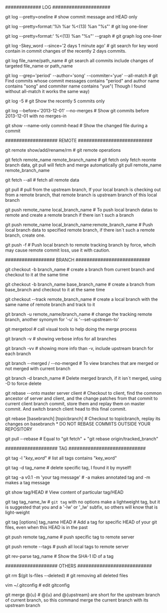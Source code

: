 #############           LOG         #####################

git log --pretty=oneline                                        # show commit message and HEAD only

git log --pretty=format:'%h  %ar %<(13) %an "%s"'               # git log one-liner

git log --pretty=format:' %<(13) %an "%s"' --graph              # git graph log one-liner

git log -Skey_word --since='2 days 1 minute ago'                # git search for key word contain in commit changes of the recently 2 days commits.

git log file_name/path_name                                     # git search all commits include changes of targeted file_name or path_name

git log --grep='period' --author='song' --commiter='yue' --all-match             # git Find commits whose commit messages contains "period" and author name contains "song" and commiter name contains "yue"( Though I found without all-match it works the same way)

git log -5                                                      # git Show the recently 5 commits only

git log --before='2013-12-01' --no-merges                       # Show git commits before 2013-12-01 with no merges-in

git show --name-only commit-head                                # Show the changed file during a commit


###################         REMOTE          ###########################

git remote show/add/rename/rm                                   # git remote operations

git fetch remote_name remote_branch_name                        # git fetch only fetch reomte branch data, git pull will fetch and merge automatically
git pull  remote_name remote_branch_name

git fetch --all                                                 #  fetch all remote data

git pull                                                        # pull from the upstream branch, If your local branch is checking out from a remote branch, that remote branch is upstream branch of this local branch

git push remote_name  local_branch_name                         # To push local branch datas to remote and create a remote branch if there isn`t such a branch

git push remote_name local_branch_name:remote_branch_name       # Push local branch data to specified remote branch, if there isn`t such a remote branch, create one.

git push -f                                                     # Push local branch to remote tracking branch by force, whcih may cause remote commit loss, use it with caution.

##################          BRANCH          ###########################

git checkout -b branch_name                                     # create a branch from current branch and checkout to it at the same time

git checkout -b branch_name base_branch_name                    # create a branch from base_branch and checkout to it at the same time

git checkout --track remote_branch_name                         # create a local branch with the same name of remote branch and track to it

git branch -u remote_name/branch_name                           # change the tracking remote branch, another synonym for '-u' is '--set-upstream-to'

git mergetool                                                   # call visual tools to help doing the merge process

git branch -v                                                   # showing verbose infos for all branches

git branch -vv                                                  # showing more info than -v, include upstream branch for each branch

git branch --merged / --no-merged                               # To view branches that are merged or not merged with current branch

git branch -d branch_name                                       # Delete merged branch, if it isn`t merged, using -D to force delete

git rebase --onto master server client                          # Checkout to client, find the common ancestor of server and client, and the change patches from that commit to current client branch commit, store them and replay them on master commit. And switch branch client head to this final commit.

git rebase [basebranch] [topicbranch]                           # Checkout to topicbranch, replay its changes on basebranch
    * DO NOT REBASE COMMITS OUTSIDE YOUR REPOSITORY

git pull --rebase                                               # Equal to "git fetch" + "git rebase origin/tracked_branch"


###################         TAG             ############################


git tag -l "*key_word*"                                         # list all tags contains "key_word"

git tag -d tag_name                                             # delete specific tag, I found it by myself!

git tag -a v0.1 -m 'your tag message'                           # -a makes annotated tag and -m makes a tag message

git show tag/HEAD                                               #  View content of particular tag/HEAD

git tag tag_name_lw                                             # `git tag` with no options make a lightweight tag, but it is suggested that you and a '-lw' or '_lw' subfix, so others will know that is light-weight

git tag [options] tag_name HEAD                                 # Add a tag for specific HEAD of your git files, even when this HEAD is in the past

git push remote tag_name                                        # push specific tag to remote server

git push remote --tags                                          # push all local tags to remote server

git rev-parse tag_name                                          # Show the SHA-1 ID of a tag


###################         OTHERS          ###########################

git rm $(git ls-files --deleted)                                # git removing all deleted files

vim ~/.gitconfig                                                # edit gitconfig

git merge @{u}                                                  # @{u} and @{upstream} are short for the upstream branch of current branch, so this command merge the current branch with its upstream branch
